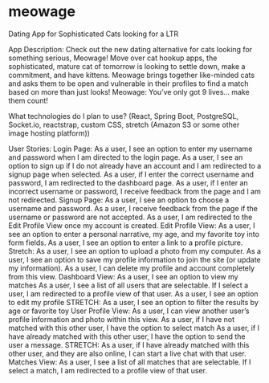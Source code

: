 # meowage
Dating App for Sophisticated Cats looking for a LTR


App Description:  Check out the new dating alternative for cats looking for something serious, Meowage!  Move over cat hookup apps, the sophisticated, mature cat of tomorrow is looking to settle down, make a commitment, and have kittens.  Meowage brings together like-minded cats and asks them to be open and vulnerable in their profiles to find a match based on more than just looks!  Meowage:  You’ve only got 9 lives… make them count!

What technologies do I plan to use? (React, Spring Boot, PostgreSQL, Socket.io, reactstrap, custom CSS, stretch (Amazon S3 or some other image hosting platform))

User Stories:
	Login Page:
As a user, I see an option to enter my username and password when I am directed to the login page.
As a user, I see an option to sign up if I do not already have an account and I am redirected to a signup page when selected.
As a user, if I enter the correct username and password, I am redirected to the dashboard page.
As a user, if I enter an incorrect username or password, I receive feedback from the page and I am not redirected.
	Signup Page:
As a user, I see an option to choose a username and password.
As a user, I receive feedback from the page if the username or password are not accepted.
As a user, I am redirected to the Edit Profile View once my account is created.
	Edit Profile View:
As a user, I see an option to enter a personal narrative, my age, and my favorite toy into form fields.
As a user, I see an option to enter a link to a profile picture.
Stretch: As a user, I see an option to upload a photo from my computer.
As a user, I see an option to save my profile information to join the site (or update my information).
As a user, I can delete my profile and account completely from this view.
	Dashboard View:
As a user, I see an option to view my matches
As a user, I see a list of all users that are selectable.  If I select a user, I am redirected to a profile view of that user.
As a user, I see an option to edit my profile
STRETCH: As a user, I see an option to filter the results by age or favorite toy
	User Profile View:
As a user, I can view another user’s profile information and photo within this view.
As a user, if I have not matched with this other user, I have the option to select match
As a user, if I have already matched with this other user, I have the option to send the user a message.
STRETCH: As a user, if I have already matched with this other user, and they are also online, I can start a live chat with that user.
	Matches View:
As a user, I see a list of all matches that are selectable.  If I select a match, I am redirected to a profile view of that user.
